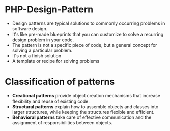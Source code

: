 # PHP-Design-Pattern
* Design patterns are typical solutions to commonly occurring problems in software design. 
* It's like pre-made blueprints that you can customize to solve a recurring design problem in your code.
* The pattern is not a specific piece of code, but a general concept for solving a particular problem.
* It's not a finish solution
* A template or recipe for solving problems 

# Classification of patterns
* **Creational patterns** provide object creation mechanisms that increase flexibility and reuse of existing code.
* **Structural patterns** explain how to assemble objects and classes into larger structures, while keeping the structures flexible and efficient.
* **Behavioral patterns** take care of effective communication and the assignment of responsibilities between objects.



